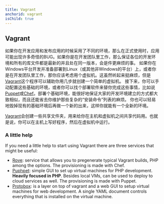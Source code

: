 ```yaml
---
title: Vagrant
anchorid: vagrant
isChild: true
---
```


<h2 id="vagrant">Vagrant</h2>

如果你在开发应用和发布应用的时候采用了不同的环境，那么在正式使用时，应用可能出现许多奇怪的BUG。如果你是在开发团队里工作，那么保证各位的开发环境和所有的库文件都是最新的并且处在同一版本，会是件更麻烦的事。
如果你在Windows平台开发并准备部署到Linux（或其他非Windows的平台）上，或者你是在开发团队里工作，那你应该考虑用个虚拟机。这虽然听起来挺麻烦，但是 [Vagrant][vagrant]这个程序可以辅助你用几步就创建一个简单的虚拟机。 接下来，你可以手动配置这些基础的环境，或者你可以找个部署软件来替你完成这些事情，比如说[Puppet][puppet]或[Chef][chef]。部署个基础环境，能很好地保证大家的开发环境建立的方式都大致相似，而且还能省去你维护那些复杂的“安装命令”列表的麻烦。 你也可以轻易地毁掉现有的基础环境后再做一个新的出来，这样你就能有一个全新的环境。

[Vagrant][vagrant]会创建一些共享文件夹，用来给你在主机和虚拟机之间共享代码用。也就是说，你可以在主机上写好程序，然后在虚拟机中运行。

### A little help

If you need a little help to start using Vagrant there are three services that might be useful:

- [Rove][rove]: service that allows you to pregenerate typical Vagrant builds, PHP among the options. The
  provisioning is made with Chef.
- [Puphpet][puphpet]: simple GUI to set up virtual machines for PHP development. **Heavily focused in PHP**. Besides
  local VMs, can be used to deploy to cloud services as well. The provisioning is made with Puppet.
- [Protobox][protobox]: is a layer on top of vagrant and a web GUI to setup virtual machines for web development. A single YAML document controls everything that is installed on the virtual machine.

[vagrant]: http://vagrantup.com/
[puppet]: http://www.puppetlabs.com/
[chef]: http://www.opscode.com/
[rove]: http://rove.io/
[puphpet]: https://puphpet.com/
[protobox]: http://getprotobox.com/

